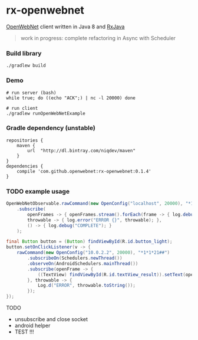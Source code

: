 # rx-openwebnet

[OpenWebNet](http://www.myopen-legrandgroup.com/resources/own_protocol/default.aspx)
client written in Java 8 and [RxJava](https://github.com/ReactiveX/RxJava)

> work in progress: complete refactoring in Async with Scheduler

### Build library
```
./gradlew build
```

### Demo
```
# run server (bash)
while true; do ((echo "ACK";) | nc -l 20000) done

# run client
./gradlew runOpenWebNetExample
```

### Gradle dependency (unstable)
```
repositories {
    maven {
        url  "http://dl.bintray.com/niqdev/maven"
    }
}
dependencies {
    compile 'com.github.openwebnet:rx-openwebnet:0.1.4'
}
```

### TODO example usage
```java
OpenWebNetObservable.rawCommand(new OpenConfig("localhost", 20000), "*1*1*21##")
    .subscribe(
        openFrames -> { openFrames.stream().forEach(frame -> { log.debug("FRAME {}", frame); }); },
        throwable -> { log.error("ERROR {}", throwable); },
        () -> { log.debug("COMPLETE"); }
    );

final Button button = (Button) findViewById(R.id.button_light);
button.setOnClickListener(v -> {
    rawCommand(new OpenConfig("10.0.2.2", 20000), "*1*1*21##")
        .subscribeOn(Schedulers.newThread())
        .observeOn(AndroidSchedulers.mainThread())
        .subscribe(openFrame -> {
            ((TextView) findViewById(R.id.textView_result)).setText(openFrame.val());
        }, throwable -> {
            Log.d("ERROR", throwable.toString());
        });
});
```

TODO
* unsubscribe and close socket
* android helper
* TEST !!!
